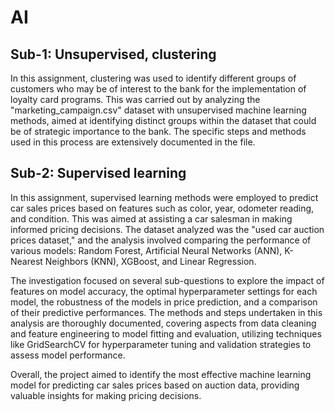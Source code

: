 # AI 
## Sub-1: Unsupervised, clustering

In this assignment, clustering was used to identify different groups of customers who may be of interest to the bank for the implementation of loyalty card programs. This was carried out by analyzing the "marketing_campaign.csv" dataset with unsupervised machine learning methods, aimed at identifying distinct groups within the dataset that could be of strategic importance to the bank. The specific steps and methods used in this process are extensively documented in the file.

## Sub-2: Supervised learning

In this assignment, supervised learning methods were employed to predict car sales prices based on features such as color, year, odometer reading, and condition. This was aimed at assisting a car salesman in making informed pricing decisions. The dataset analyzed was the "used car auction prices dataset," and the analysis involved comparing the performance of various models: Random Forest, Artificial Neural Networks (ANN), K-Nearest Neighbors (KNN), XGBoost, and Linear Regression.

The investigation focused on several sub-questions to explore the impact of features on model accuracy, the optimal hyperparameter settings for each model, the robustness of the models in price prediction, and a comparison of their predictive performances. The methods and steps undertaken in this analysis are thoroughly documented, covering aspects from data cleaning and feature engineering to model fitting and evaluation, utilizing techniques like GridSearchCV for hyperparameter tuning and validation strategies to assess model performance.

Overall, the project aimed to identify the most effective machine learning model for predicting car sales prices based on auction data, providing valuable insights for making pricing decisions.
